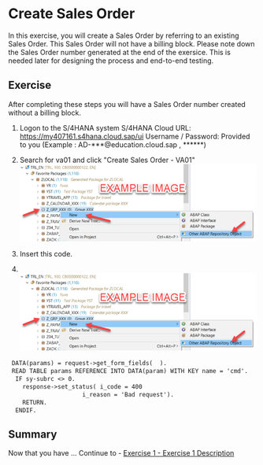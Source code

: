 # Create Sales Order

In this exercise, you will create a Sales Order by referring to an existing Sales Order. This Sales Order will not have a billing block. Please note down the Sales Order number generated at the end of the exersice. This is needed later for designing the process and end-to-end testing.

## Exercise

After completing these steps you will have a Sales Order number created without a billing block.

1.	Logon to the S/4HANA system
   S/4HANA Cloud URL: https://my407161.s4hana.cloud.sap/ui
   Username / Password: Provided to you (Example : AD-***@education.cloud.sap , ******)

2. Search for va01 and click "Create Sales Order - VA01"
   <br>![](/exercises/1_CreateSalesOrder/images/00_00_0010.png)

3.	Insert this code.
4.	<br>![](/exercises/ex0/images/00_00_0010.png)
``` abap
 DATA(params) = request->get_form_fields(  ).
 READ TABLE params REFERENCE INTO DATA(param) WITH KEY name = 'cmd'.
  IF sy-subrc <> 0.
    response->set_status( i_code = 400
                     i_reason = 'Bad request').
    RETURN.
  ENDIF.
```

## Summary

Now that you have ... 
Continue to - [Exercise 1 - Exercise 1 Description](../ex1/README.md)
